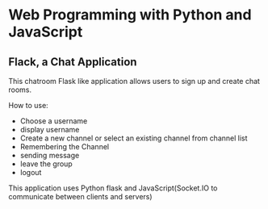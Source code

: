 # Web Programming with Python and JavaScript

## Flack, a Chat Application

This chatroom Flask like application allows users to sign up and create chat rooms.

How to use:

- Choose a username
- display username
- Create a new channel or select an existing channel from channel list
- Remembering the Channel
- sending message
- leave the group
- logout

This application uses Python flask and JavaScript(Socket.IO to communicate between clients and servers)
